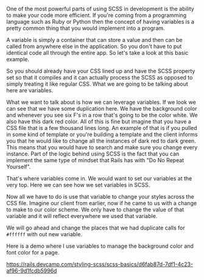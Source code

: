 One of the most powerful parts of using SCSS in development is the ability to make your code more efficient. If you're coming from a programming language such as Ruby or Python then the concept of having variables is a pretty common thing that you would implement into a program.

A variable is simply a container that can store a value and then can be called from anywhere else in the application. So you don't have to put identical code all through the entire app. So let's take a look at this basic example.

So you should already have your CSS lined up and have the SCSS property set so that it compiles and it can actually process the SCSS as opposed to simply treating it like regular CSS. What we are going to be talking about here are variables.

What we want to talk about is how we can leverage variables. If we look we can see that we have some duplication here. We have the background color and whenever you see six F's in a row that's going to be the color white. We also have this dark red color. All of this is fine but imagine that you have a CSS file that is a few thousand lines long. An example of that is if you pulled in some kind of template or you're building a template and the client informs you that he would like to change all the instances of dark red to dark green. This means that you would have to search and make sure you change every instance. Part of the logic behind using SCSS is the fact that you can implement the same type of mindset that Rails has with "Do No Repeat Yourself".

That's where variables come in. We would want to set our variables at the very top. Here we can see how we set variables in SCSS.

Now all we have to do is use that variable to change your styles across the CSS file. Imagine our client from earlier, now if he came to us with a change to make to our color scheme. We only have to change the value of that variable and it will reflect everywhere we used that variable.

We will go ahead and change the places that we had duplicate calls for ```#ffffff``` with out new variable.

Here is a demo where I use variables to manage the background color and font color for a page.

https://rails.devcamp.com/styling-scss/scss-basics/d6fab87d-7df1-4c23-af96-9d1fcdb5996d